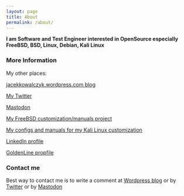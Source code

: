 ```yaml
---
layout: page
title: About
permalink: /about/
---
```


**I am Software and Test Engineer interested in OpenSource especially FreeBSD, BSD, Linux, Debian, Kali Linux**

### More Information

My other places:

[jacekkowalczyk.wordpress.com blog](https://jacekkowalczyk.wordpress.com/)

[My Twitter](https://mobile.twitter.com/jacekkowalczy10/)

[Mastodon](https://mastodon.technology/@kowalczy)

[My FreeBSD customization/manuals project](https://gitlab.com/jacekkowalczyk82/freebsd)

[My configs and manuals for my Kali Linux customization](https://gitlab.com/jacekkowalczyk82/my-debian)

[LinkedIn profile](https://www.linkedin.com/in/jacek-kowalczyk-4800644/)

[GoldenLine propfile](http://www.goldenline.pl/jacek-kowalczyk6)


### Contact me

Best way to contact  me is to write a comment at [Wordpress blog](https://jacekkowalczyk.wordpress.com/) or by [Twitter](https://mobile.twitter.com/jacekkowalczy10/) or by [Mastodon](https://mastodon.technology/@kowalczy)


